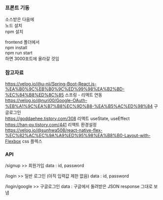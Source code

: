 ### 프론트 기동 ###
소스받은 다음에  
노드 설치  
npm 설치  

frontend 폴더에서  
npm install  
npm run start  
하면 3000포트에 올라갈 것임  


### 참고자료 ###
https://velog.io/@u-nij/Spring-Boot-React.js-%EA%B0%9C%EB%B0%9C%ED%99%98%EA%B2%BD-%EC%84%B8%ED%8C%85 스프링 - 리액트 연동  
https://velog.io/@nuri00/Google-OAuth-%EB%A1%9C%EA%B7%B8%EC%9D%B8-%EA%B5%AC%ED%98%84 구글로그인  
https://goddaehee.tistory.com/308 리액트 useState, useEffect  
https://han-py.tistory.com/441 리액트 환경설정  
https://velog.io/@sunhwa508/react-native-flex-%EC%82%AC%EC%9A%A9%ED%95%98%EA%B8%B0-Layout-with-Flexbox css 플렉스  

### API ###

/signup >> 회원가입
data : id, password
 
/login >> 일반 로그인  (아직 입력값 제한 없음)
data : id, password

/login/google >> 구글로그인
 data : 구글에서 돌려받은 JSON response 그대로 보냄